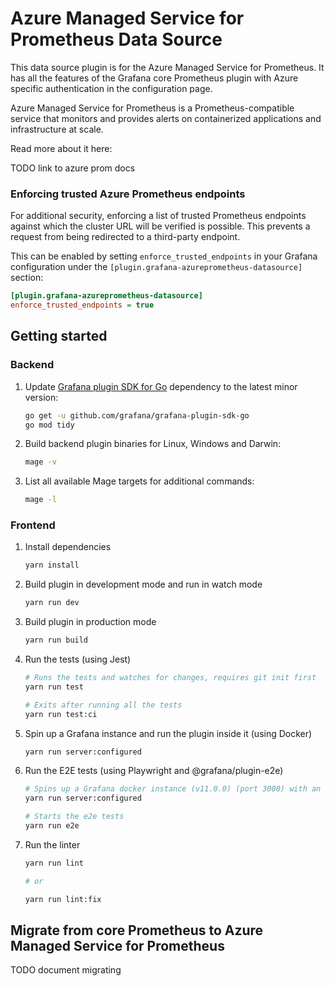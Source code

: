 # Azure Managed Service for Prometheus Data Source

This data source plugin is for the Azure Managed Service for Prometheus. It has all the features of the Grafana core Prometheus plugin with Azure specific authentication in the configuration page.

Azure Managed Service for Prometheus is a Prometheus-compatible service that monitors and provides alerts on containerized applications and infrastructure at scale.

Read more about it here:

TODO link to azure prom docs

### Enforcing trusted Azure Prometheus endpoints

For additional security, enforcing a list of trusted Prometheus endpoints against which the cluster URL will be verified is possible. This prevents a request from being redirected to a third-party endpoint.

This can be enabled by setting `enforce_trusted_endpoints` in your Grafana configuration under the `[plugin.grafana-azureprometheus-datasource]` section:

```ini
[plugin.grafana-azureprometheus-datasource]
enforce_trusted_endpoints = true
```


## Getting started

### Backend

1. Update [Grafana plugin SDK for Go](https://grafana.com/docs/grafana/latest/developers/plugins/backend/grafana-plugin-sdk-for-go/) dependency to the latest minor version:

   ```bash
   go get -u github.com/grafana/grafana-plugin-sdk-go
   go mod tidy
   ```

2. Build backend plugin binaries for Linux, Windows and Darwin:

   ```bash
   mage -v
   ```

3. List all available Mage targets for additional commands:

   ```bash
   mage -l
   ```
### Frontend

1. Install dependencies

   ```bash
   yarn install
   ```

2. Build plugin in development mode and run in watch mode

   ```bash
   yarn run dev
   ```

3. Build plugin in production mode

   ```bash
   yarn run build
   ```

4. Run the tests (using Jest)

   ```bash
   # Runs the tests and watches for changes, requires git init first
   yarn run test

   # Exits after running all the tests
   yarn run test:ci
   ```

5. Spin up a Grafana instance and run the plugin inside it (using Docker)

   ```bash
   yarn run server:configured
   ```

6. Run the E2E tests (using Playwright and @grafana/plugin-e2e)

   ```bash
   # Spins up a Grafana docker instance (v11.0.0) (port 3000) with an actual Prometheus instance (port 9090)
   yarn run server:configured

   # Starts the e2e tests
   yarn run e2e
   ```

7. Run the linter

   ```bash
   yarn run lint

   # or

   yarn run lint:fix
   ```

## Migrate from core Prometheus to Azure Managed Service for Prometheus

TODO document migrating
